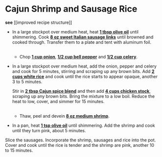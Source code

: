 # Cajun Shrimp and Sausage Rice

**see** [[improved recipe structure]]

- In a large stockpot over medium heat, heat <u>**1 tbsp olive oil**</u> until shimmering. Cook <u>**8 oz sweet Italian sausage links**</u> until browned and cooked through. Transfer them to a plate and tent with aluminum foil.<br><br>

  - Chop <u>**1 cup onion**</u>, <u>**1/2 cup bell pepper**</u> and <u>**1/2 cup celery**</u>.

- In a large stockpot over medium heat, add the onion, pepper and celery and cook for 5 minutes, stirring and scraping up any brown bits. Add <u>**2 cups white rice**</u> and cook until the rice starts to appear opaque, another 3 to 5 minutes.

  Stir in <u>**2 tbsp Cajun spice blend**</u> and then add <u>**4 cups chicken stock**</u>, scraping up any brown bits. Bring the mixture to a low boil. Reduce the heat to low, cover, and simmer for 15 minutes.<br><br>

  - Thaw, peel and devein <u>**8 oz medium shrimp**</u>.

- In a pan, heat <u>**1 tsp olive oil**</u> until shimmering. Add the shrimp and cook until they turn pink, about 5 minutes.

Slice the sausages. Incorporate the shrimp, sausages and rice into the pot. Cover and cook until the rice is tender and the shrimp are pink, another 10 to 15 minutes.
